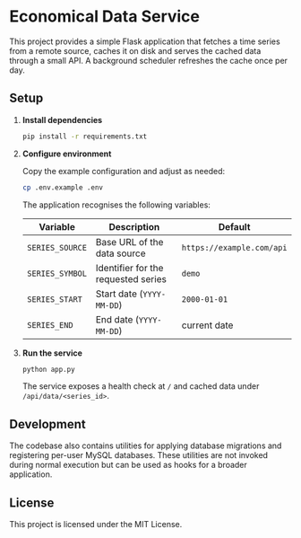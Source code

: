 # Economical Data Service

This project provides a simple Flask application that fetches a time series from a remote source, caches it on disk and serves the cached data through a small API. A background scheduler refreshes the cache once per day.

## Setup

1. **Install dependencies**

   ```bash
   pip install -r requirements.txt
   ```

2. **Configure environment**

   Copy the example configuration and adjust as needed:

   ```bash
   cp .env.example .env
   ```

   The application recognises the following variables:

   | Variable | Description | Default |
   | --- | --- | --- |
   | `SERIES_SOURCE` | Base URL of the data source | `https://example.com/api` |
   | `SERIES_SYMBOL` | Identifier for the requested series | `demo` |
   | `SERIES_START` | Start date (`YYYY-MM-DD`) | `2000-01-01` |
   | `SERIES_END` | End date (`YYYY-MM-DD`) | current date |

3. **Run the service**

   ```bash
   python app.py
   ```

   The service exposes a health check at `/` and cached data under `/api/data/<series_id>`.

## Development

The codebase also contains utilities for applying database migrations and registering per-user MySQL databases. These utilities are not invoked during normal execution but can be used as hooks for a broader application.

## License

This project is licensed under the MIT License.
